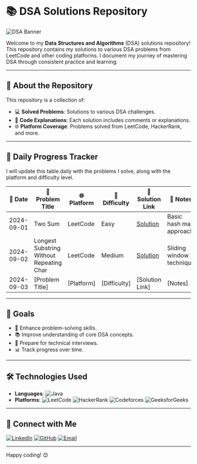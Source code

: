 # 📚 DSA Solutions Repository

![DSA Banner](https://media.giphy.com/media/QNFhOolVeCzPQ2Mx85/giphy.gif)

Welcome to my **Data Structures and Algorithms** (DSA) solutions repository! This repository contains my solutions to various DSA problems from LeetCode and other coding platforms. I document my journey of mastering DSA through consistent practice and learning.

---

## 🚀 About the Repository

This repository is a collection of:

- 💻 **Solved Problems**: Solutions to various DSA challenges.
- 📝 **Code Explanations**: Each solution includes comments or explanations.
- 🌐 **Platform Coverage**: Problems solved from LeetCode, HackerRank, and more.

---

## 📅 Daily Progress Tracker

I will update this table daily with the problems I solve, along with the platform and difficulty level.

| 📅 Date    | 📄 Problem Title                            | 🌐 Platform  | 🎯 Difficulty | 🔗 Solution Link                         | 📝 Notes                                 |
|------------|--------------------------------------------|--------------|---------------|------------------------------------------|------------------------------------------|
| 2024-09-01 | Two Sum                                    | LeetCode     | Easy          | [Solution](./LeetCode/TwoSum.py)         | Basic hash map approach                  |
| 2024-09-02 | Longest Substring Without Repeating Char   | LeetCode     | Medium        | [Solution](./LeetCode/LongestSubstring.py) | Sliding window technique              |
| 2024-09-03 | [Problem Title]                            | [Platform]   | [Difficulty]  | [Solution Link]                          | [Notes]                                  |

---

## 🎯 Goals

- 🚀 Enhance problem-solving skills.
- 📚 Improve understanding of core DSA concepts.
- 💼 Prepare for technical interviews.
- 📊 Track progress over time.

---

## 🛠️ Technologies Used

- **Languages**: ![Java](https://img.shields.io/badge/Java-007396?style=flat-square&logo=java&logoColor=white)
- **Platforms**: ![LeetCode](https://img.shields.io/badge/LeetCode-FFA116?style=flat-square&logo=leetcode&logoColor=black) ![HackerRank](https://img.shields.io/badge/HackerRank-2EC866?style=flat-square&logo=hackerrank&logoColor=black) ![Codeforces](https://img.shields.io/badge/Codeforces-1F8ACB?style=flat-square&logo=codeforces&logoColor=white) ![GeeksforGeeks](https://img.shields.io/badge/GeeksforGeeks-00C853?style=flat-square&logo=geeksforgeeks&logoColor=white)

---

## 🔗 Connect with Me

[![LinkedIn](https://img.shields.io/badge/LinkedIn-0A66C2?style=for-the-badge&logo=linkedin&logoColor=white)](https://www.linkedin.com/in/akash-mukherjee)
[![GitHub](https://img.shields.io/badge/GitHub-181717?style=for-the-badge&logo=github&logoColor=white)](https://github.com/yourusername)
[![Email](https://img.shields.io/badge/Email-D14836?style=for-the-badge&logo=gmail&logoColor=white)](mailto:akashmukhopadhayay@gmail.com)

---

Happy coding! 😊

